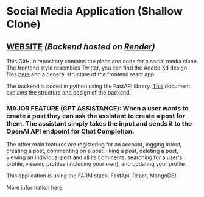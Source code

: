 # Social Media Application (Shallow Clone)

## [WEBSITE](https://social-media-application-clone.netlify.app/) *(Backend hosted on [Render](https://render.com/))*
This GitHub repository contains the plans and code for a social media clone. The frontend style resembles Twitter, you can find the Adobe Xd design files [here](https://github.com/MatthewFoster02/social_app/blob/main/planning/frontend/FRONTEND.md) and a general structure of the frontend react app. 

The backend is coded in python using the FastAPI library. [This](https://github.com/MatthewFoster02/social_app/blob/main/planning/backend/BACKEND.md) document explains the structure and design of the backend.

### MAJOR FEATURE (GPT ASSISTANCE): When a user wants to create a post they can ask the assistant to create a post for them. The assistant simply takes the input and sends it to the OpenAI API endpoint for Chat Completion.

The other main features are registering for an account, logging in/out, creating a post, commenting on a post, liking a post, deleting a post, viewing an individual post and all its comments, searching for a user's profile, viewing profiles (including your own), and updating your profile.

This application is using the FARM stack. FastApi, React, MongoDB!

More information [here](https://www.mongodb.com/developer/languages/python/farm-stack-fastapi-react-mongodb/).
